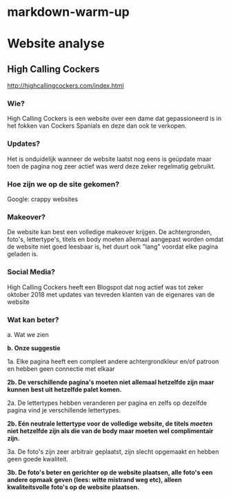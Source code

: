 # markdown-warm-up



# Website analyse


## High Calling Cockers

http://highcallingcockers.com/index.html


### Wie?

High Calling Cockers is een website over een dame dat gepassioneerd is in het fokken van Cockers Spanials en deze dan ook te verkopen.


### Updates?

Het is onduidelijk wanneer de website laatst nog eens is geüpdate maar toen de pagina nog zeer actief was werd deze zeker regelmatig gebruikt.


### Hoe zijn we op de site gekomen?

Google: crappy websites


### Makeover?

De website kan best een volledige makeover krijgen. De achtergronden, foto's, lettertype's, titels en body moeten allemaal aangepast worden omdat de website niet goed leesbaar is, het duurt ook "lang" voordat elke pagina geladen is.


### Social Media?

High Calling Cockers heeft een Blogspot dat nog actief was tot zeker oktober 2018 met updates van tevreden klanten van de eigenares van de website



### Wat kan beter?


a. Wat we zien

**b. Onze suggestie**


1a. Elke pagina heeft een compleet andere achtergrondkleur en/of patroon en hebben geen connectie met elkaar

**2b. De verschillende pagina's moeten niet allemaal hetzelfde zijn maar kunnen best uit hetzelfde palet komen.**


2a. De lettertypes hebben veranderen per pagina en zelfs op dezelfde pagina vind je verschillende lettertypes.

**2b. Eén neutrale lettertype voor de volledige website, de titels *moeten* niet hetzelfde zijn als die van de body maar moeten wel complimentair zijn.**


3a. De foto's zijn zeer arbitrair geplaatst, zijn slecht opgemaakt en hebben geen goede kwaliteit.

**3b. De foto's beter en gerichter op de website plaatsen, alle foto's een andere opmaak geven (lees: witte mistrand weg etc), alleen kwaliteitsvolle foto's op de website plaatsen.**



